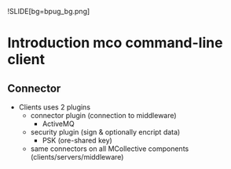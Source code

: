 !SLIDE[bg=bpug_bg.png]

# Introduction mco command-line client #

## Connector ##

* Clients uses 2 plugins
  * connector plugin (connection to middleware)
    * ActiveMQ
  * security plugin (sign & optionally encript data)
    * PSK (ore-shared key)
  * same connectors on all MCollective components (clients/servers/middleware)

